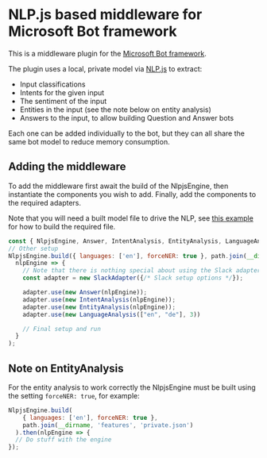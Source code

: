 # NLP.js based middleware for Microsoft Bot framework

This is a middleware plugin for the [Microsoft Bot framework](https://dev.botframework.com).

The plugin uses a local, private model via [NLP.js](https://github.com/axa-group/nlp.js/) to extract:
* Input classifications
* Intents for the given input
* The sentiment of the input
* Entities in the input (see the note below on entity analysis)
* Answers to the input, to allow building Question and Answer bots

Each one can be added individually to the bot, but they can all share the same bot model to reduce memory
consumption.

## Adding the middleware

To add the middleware first await the build of the NlpjsEngine, then instantiate the components you
wish to add. Finally, add the components to the required adapters.

Note that you will need a built model file to drive the NLP, see [this example](https://github.com/axa-group/nlp.js/blob/master/docs/v3/nlp-manager.md#saveload-using-files)
for how to build the required file.

```javascript
const { NlpjsEngine, Answer, IntentAnalysis, EntityAnalysis, LanguageAnalysis } = require('botbuilder-nlpjs');
// Other setup
NlpjsEngine.build({ languages: ['en'], forceNER: true }, path.join(__dirname, 'features', 'private.json')).then(
  nlpEngine => {
    // Note that there is nothing special about using the Slack adapter
    const adapter = new SlackAdapter({/* Slack setup options */});

    adapter.use(new Answer(nlpEngine));
    adapter.use(new IntentAnalysis(nlpEngine));
    adapter.use(new EntityAnalysis(nlpEngine));
    adapter.use(new LanguageAnalysis(["en", "de"], 3))

    // Final setup and run
  }
);
```


## Note on EntityAnalysis

For the entity analysis to work correctly the NlpjsEngine must be built using the setting `forceNER: true`,
for example:

```javascript
NlpjsEngine.build(
    { languages: ['en'], forceNER: true },
    path.join(__dirname, 'features', 'private.json')
  ).then(nlpEngine => {
  // Do stuff with the engine
});
```
